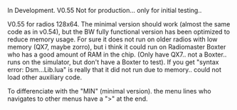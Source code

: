 In Development.  V0.55
Not for production... only for initial testing..

V0.55 for radios 128x64.   The minimal version should work (almost the same code as in v0.54), but the BW fully functional version has been optimized to reduce memory usage. For sure it does not run on older radios with low memory (QX7, maybe zorro), but i think it could run on Radiomaster Boxter who has a good amount of RAM in the chip. (Only have QX7.. not a Boxter.. runs on the simulator, but don't have a Boxter to test). If you get "syntax error: Dsm...Lib.lua" is really that it did not run due to memory.. could not load other auxiliary code.

To differenciate with the "MIN" (minimal version). the menu lines who navigates to other menus have a ">" at the end. 
 
